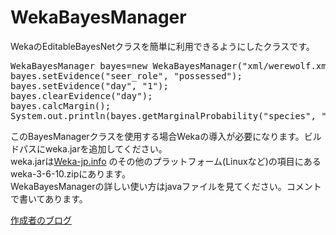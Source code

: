 # WekaBayesManager
WekaのEditableBayesNetクラスを簡単に利用できるようにしたクラスです。<br>
<pre>
WekaBayesManager bayes=new WekaBayesManager("xml/werewolf.xml");
bayes.setEvidence("seer_role", "possessed");
bayes.setEvidence("day", "1");
bayes.clearEvidence("day");
bayes.calcMargin();
System.out.println(bayes.getMarginalProbability("species", "human"));
</pre>
このBayesManagerクラスを使用する場合Wekaの導入が必要になります。ビルドパスにweka.jarを追加してください。<br>
weka.jarは[Weka-jp.info](http://www.weka-jp.info/index.php/weka-jp/2011-05-25-10-58-08 "Weka-jp.info")
のその他のプラットフォーム(Linuxなど)の項目にあるweka-3-6-10.zipにあります。<br>
WekaBayesManagerの詳しい使い方はjavaファイルを見てください。コメントで書いてあります。<br>

[作成者のブログ](http://informationstudent.blog.fc2.com/blog-entry-26.html "WekaのEditableBayesNetを使いやすくするクラスを作成")
